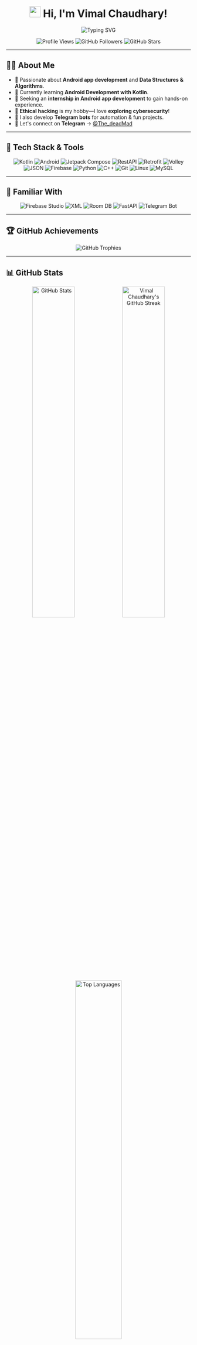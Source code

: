 <h1 align="center">  
  <img src="https://media.giphy.com/media/hvRJCLFzcasrR4ia7z/giphy.gif" width="30px"/>  
  Hi, I'm Vimal Chaudhary!  
</h1>  

<p align="center">  
  <img src="https://readme-typing-svg.herokuapp.com?font=Fira+Code&pause=1000&color=F7A005&width=435&lines=Android+Developer+%7C+DSA+Enthusiast" alt="Typing SVG" />  
</p>  

<p align="center">
  <img src="https://komarev.com/ghpvc/?username=chaudharyy7&label=Profile%20Views&color=blueviolet&style=flat" alt="Profile Views" />
  <img src="https://img.shields.io/github/followers/chaudharyy7?label=Followers&style=social" alt="GitHub Followers" />
  <img src="https://img.shields.io/github/stars/chaudharyy7?label=Stars&style=social" alt="GitHub Stars" />
</p>

---

## 👨‍💻 About Me  

- 👀 Passionate about **Android app development** and **Data Structures & Algorithms**.  
- 🌱 Currently learning **Android Development with Kotlin**.  
- 🚀 Seeking an **internship in Android app development** to gain hands-on experience.  
- 👾 **Ethical hacking** is my hobby—I love **exploring cybersecurity**!  
- 🤖 I also develop **Telegram bots** for automation & fun projects.  
- 📩 Let's connect on **Telegram** → [@The_deadMad](https://t.me/The_deadMad)  

---

## 🚀 Tech Stack & Tools  

<p align="center">  
  <img src="https://img.shields.io/badge/Kotlin-0095D5?style=for-the-badge&logo=kotlin&logoColor=white" alt="Kotlin"/>  
  <img src="https://img.shields.io/badge/Android-3DDC84?style=for-the-badge&logo=android&logoColor=white" alt="Android"/>  
  <img src="https://img.shields.io/badge/Jetpack%20Compose-4285F4?style=for-the-badge&logo=android&logoColor=white" alt="Jetpack Compose"/>  
  <img src="https://img.shields.io/badge/RestAPI-009688?style=for-the-badge&logo=fastapi&logoColor=white" alt="RestAPI"/>  
  <img src="https://img.shields.io/badge/Retrofit-007396?style=for-the-badge&logo=android&logoColor=white" alt="Retrofit"/>  
  <img src="https://img.shields.io/badge/Volley-4285F4?style=for-the-badge&logo=android&logoColor=white" alt="Volley"/>  
  <img src="https://img.shields.io/badge/JSON-000000?style=for-the-badge&logo=json&logoColor=white" alt="JSON"/>  
  <img src="https://img.shields.io/badge/Firebase-FFCA28?style=for-the-badge&logo=firebase&logoColor=black" alt="Firebase"/>  
  <img src="https://img.shields.io/badge/Python-3776AB?style=for-the-badge&logo=python&logoColor=white" alt="Python"/>  
  <img src="https://img.shields.io/badge/C++-00599C?style=for-the-badge&logo=c%2B%2B&logoColor=white" alt="C++"/>  
  <img src="https://img.shields.io/badge/Git-F05032?style=for-the-badge&logo=git&logoColor=white" alt="Git"/>  
  <img src="https://img.shields.io/badge/Linux-FCC624?style=for-the-badge&logo=linux&logoColor=black" alt="Linux"/>  
  <img src="https://img.shields.io/badge/MySQL-4479A1?style=for-the-badge&logo=mysql&logoColor=white" alt="MySQL"/>  
</p>  

---

## 🧩 Familiar With  

<p align="center">  
  <img src="https://img.shields.io/badge/Firebase%20Studio-FFCA28?style=for-the-badge&logo=firebase&logoColor=black" alt="Firebase Studio"/>  
  <img src="https://img.shields.io/badge/XML-E44D26?style=for-the-badge&logo=xml&logoColor=white" alt="XML"/>  
  <img src="https://img.shields.io/badge/Room%20DB-007ACC?style=for-the-badge&logo=sqlite&logoColor=white" alt="Room DB"/>  
  <img src="https://img.shields.io/badge/FastAPI-009688?style=for-the-badge&logo=fastapi&logoColor=white" alt="FastAPI"/>  
  <img src="https://img.shields.io/badge/Telegram%20Bot-26A5E4?style=for-the-badge&logo=telegram&logoColor=white" alt="Telegram Bot"/>  
</p>  

---

## 🏆 GitHub Achievements  

<p align="center">
  <img src="https://github-profile-trophy.vercel.app/?username=chaudharyy7&theme=radical&no-bg=true&no-frame=true&row=1&column=6" alt="GitHub Trophies" />
</p>  

---

## 📊 GitHub Stats  

<p align="center">  
  <img src="https://github-readme-stats.vercel.app/api?username=chaudharyy7&show_icons=true&theme=radical" alt="GitHub Stats" width="48%"/>  
  <img src="https://github-readme-streak-stats.herokuapp.com/?user=chaudharyy7&theme=radical" alt="Vimal Chaudhary's GitHub Streak" width="48%"/>  
</p>  

<p align="center">  
  <img src="https://github-readme-stats.vercel.app/api/top-langs/?username=chaudharyy7&layout=compact&theme=radical" alt="Top Languages" width="50%"/>  
</p>  

---

## 🌍 Connect With Me  

<p align="center">  
  <a href="mailto:vimal07chaudhary@gmail.com"><img src="https://img.shields.io/badge/Email-D14836?style=for-the-badge&logo=gmail&logoColor=white" alt="Email"/></a>  
  <a href="https://t.me/The_deadMad"><img src="https://img.shields.io/badge/Telegram-2CA5E0?style=for-the-badge&logo=telegram&logoColor=white" alt="Telegram"/></a>  
  <a href="https://www.linkedin.com/in/vimal-chaudhary-993303326"><img src="https://img.shields.io/badge/LinkedIn-0077B5?style=for-the-badge&logo=linkedin&logoColor=white" alt="LinkedIn"/></a>  
  <a href="https://github.com/chaudharyy7"><img src="https://img.shields.io/badge/GitHub-181717?style=for-the-badge&logo=github&logoColor=white" alt="GitHub"/></a>  
  <a href="https://www.instagram.com/__.chaudhary07.__/"><img src="https://img.shields.io/badge/Instagram-E4405F?style=for-the-badge&logo=instagram&logoColor=white" alt="Instagram"/></a>  
</p>  

---

## 🎯 Fun Facts  

- 🚀 I'm **always eager to learn & contribute** to open-source projects.  
- 🎮 Love **tech, coding, and solving algorithmic problems**.  
- 🔥 Open to **collaborations and exciting projects**!  

---

🌟 **Thanks for visiting!** If you like my work, feel free to **star ⭐ my repositories!** 🚀
